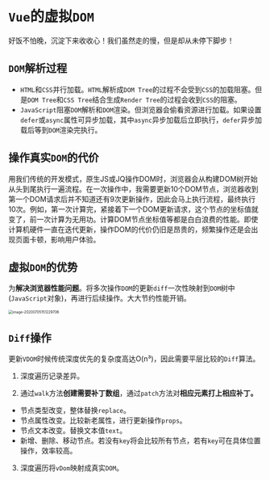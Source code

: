 # `Vue`的虚拟`DOM`

好饭不怕晚，沉淀下来收收心！我们虽然走的慢，但是却从未停下脚步！

## `DOM`解析过程

+ `HTML`和`CSS`并行加载。`HTML`解析成`DOM Tree`的过程不会受到`CSS`的加载阻塞。但是`DOM Tree`和`CSS Tree`结合生成`Render Tree`的过程会收到`CSS`的阻塞。
+ `JavaScript`阻塞`DOM`解析和`DOM`渲染。但浏览器会偷看资源进行加载。如果设置`defer`或`async`属性可异步加载，其中`async`异步加载后立即执行，`defer`异步加载后等到`DOM`渲染完执行。

## 操作真实`DOM`的代价

用我们传统的开发模式，原生JS或JQ操作DOM时，浏览器会从构建DOM树开始从头到尾执行一遍流程。在一次操作中，我需要更新10个DOM节点，浏览器收到第一个DOM请求后并不知道还有9次更新操作，因此会马上执行流程，最终执行10次。例如，第一次计算完，紧接着下一个DOM更新请求，这个节点的坐标值就变了，前一次计算为无用功。计算DOM节点坐标值等都是白白浪费的性能。即使计算机硬件一直在迭代更新，操作DOM的代价仍旧是昂贵的，频繁操作还是会出现页面卡顿，影响用户体验。

## 虚拟`DOM`的优势

为**解决浏览器性能问题**。将多次操作`DOM`的更新`diff`一次性映射到`DOM`树中(`JavaScript`对象)，再进行后续操作。大大节约性能开销。

<img src="../../../AppData/Roaming/Typora/typora-user-images/image-20200705151229706.png" alt="image-20200705151229706" style="zoom:50%;" />

## `Diff`操作

更新`VDOM`时候传统深度优先的复杂度高达O(n³)，因此需要平层比较的`Diff`算法。

1. 深度遍历记录差异。

2. 通过`walk`方法**创建需要补丁数组**，通过`patch`方法对**相应元素打上相应补丁。**

+ 节点类型改变，整体替换`replace`。
+ 节点属性改变。比较新老属性，进行更新操作`props`。
+ 节点文本改变。替换文本值`text`。
+ 新增、删除、移动节点。若没有`key`将会比较所有节点，若有`key`可在具体位置操作，效率较高。

3. 深度遍历将`vDom`映射成真实`DOM`。

